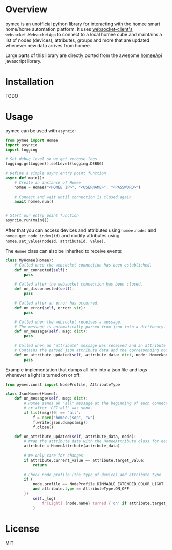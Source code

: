 # Overview
pymee is an unofficial python library for interacting with the [homee](https://hom.ee) smart home/home automation platform. It uses [websocket-client's](https://github.com/websocket-client/websocket-client) `websocket.WebsocketApp` to connect to a local homee cube and maintains a list of nodes (devices), attributes, groups and more that are updated whenever new data arrives from homee.

Large parts of this library are directly ported from the awesome [homeeApi](https://github.com/stfnhmplr/homee-api) javascript library.

# Installation

TODO

# Usage

pymee can be used with `asyncio`:
```python
from pymee import Homee
import asyncio
import logging

# Set debug level so we get verbose logs
logging.getLogger().setLevel(logging.DEBUG)

# Define a simple async entry point function
async def main():
    # Create an instance of Homee
    homee = Homee("<HOMEE IP>", "<USERNAME>", "<PASSWORD>")
    
    # Connect and wait until connection is closed again
    await homee.run()


# Start our entry point function
asyncio.run(main())
```

After that you can access devices and attributes using `homee.nodes` and `homee.get_node_index(id)` and modify attributes using `homee.set_value(nodeId, attributeId, value)`.


The `Homee` class can also be inherited to receive events:
```python
class MyHomee(Homee):
    # Called once the websocket connection has been established.
    def on_connected(self):
        pass

    # Called after the websocket connection has been closed.
    def on_disconnected(self):
        pass
        
    # Called after an error has occurred.
    def on_error(self, error: str):
        pass

    # Called when the websocket receives a message. 
    # The message is automatically parsed from json into a dictionary.
    def on_message(self, msg: dict):
        pass

    # Called when an 'attribute' message was received and an attribute was updated. 
    # Contains the parsed json attribute data and the corresponding node instance.
    def on_attribute_updated(self, attribute_data: dict, node: HomeeNode):
        pass
```

Example implementation that dumps all info into a json file and logs whenever a light is turned on or off:
```python
from pymee.const import NodeProfile, AttributeType

class JsonHomee(Homee):
    def on_message(self, msg: dict):
        # Homee sends an "all" message at the beginning of each connection
        # or after 'GET:all' was send.
        if list(msg)[0] == "all":
            f = open("homee.json", "w")
            f.write(json.dumps(msg))
            f.close()

    def on_attribute_updated(self, attribute_data, node):
        # Wrap the attribute data with the HomeeAttribute class for easier access
        attribute = HomeeAttribute(attribute_data)
        
        # We only care for changes
        if attribute.current_value == attribute.target_value:
            return
        
        # Check node profile (the type of device) and attribute type
        if (
            node.profile == NodeProfile.DIMMABLE_EXTENDED_COLOR_LIGHT
            and attribute.type == AttributeType.ON_OFF
        ):
            self._log(
                f"[Light] {node.name} turned {'on' if attribute.target_value == 1 else 'off'}"
            )
```

# License
MIT